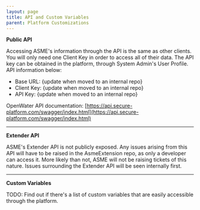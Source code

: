 ```yaml
---
layout: page
title: API and Custom Variables
parent: Platform Customizations
---
```


**Public API**

Accessing ASME's information through the API is the same as other clients. You will only need one Client Key in order to access all of their data. The API key can be obtained in the platform, through System Admin's User Profile. API information below:

- Base URL: {update when moved to an internal repo}
- Client Key: {update when moved to an internal repo}
- API Key: {update when moved to an internal repo}

OpenWater API documentation: [https://api.secure-platform.com/swagger/index.html](https://api.secure-platform.com/swagger/index.html)

---

**Extender API**

ASME's Extender API is not publicly exposed. Any issues arising from this API will have to be raised in the AsmeExtension repo, as only a developer can access it. More likely than not, ASME will not be raising tickets of this nature. Issues surrounding the Extender API will be seen internally first.

---

**Custom Variables**

TODO: Find out if there's a list of custom variables that are easily accessible through the platform.

